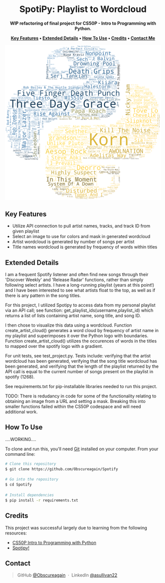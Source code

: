 
<h1 align="center">
  <br>
  SpotiPy: Playlist to Wordcloud
  <br>
</h1>

<h4 align="center">WIP refactoring of final project for CS50P - Intro to Programming with Python.

<p align="center">
  <a href="#key-features">Key Features</a> •
  <a href="#extended-details">Extended Details</a> •
  <a href="#how-to-use">How To Use</a> •
  <a href="#credits">Credits</a> •
  <a href="#contact">Contact Me</a>
</p>

![ScreenShot](wc_ArtistFrequencies.png)

## Key Features

* Utilize API connection to pull artist names, tracks, and track ID from given playlist
* Select an image to use for colors and mask in generated wordcloud
* Artist wordcloud is generated by number of songs per artist
* Title names wordcloud is generated by frequency of words within titles

## Extended Details
I am a frequent Spotify listener and often find new songs through their 'Discover Weekly' and 'Release Radar' functions, rather than simply following select artists.  I have a long-running playlist (years at this point!) and I have been interested to see what artists float to the top, as well as if there is any pattern in the song titles.

For this project, I utilized Spotipy to access data from my personal playlist via an API call; see function: get_playlist_ids(username,playlist_id) which returns a list of lists containing artist name, song title, and song ID.

I then chose to visualize this data using a wordcloud. Function create_artist_cloud() generates a word cloud by frequency of artist name in my playlist and superimposes it over the Python logo with boundaries.  Function create_artist_cloud() utilizes the occurences of words in the titles to mapped over the spotify logo with a gradient.

For unit tests, see test_project.py.  Tests include: verifying that the artist wordcloud has been generated, verifying that the song title wordcloud has been generated, and verifying that the length of the playlist returned by the API call is equal to the current number of songs present on the playlist in spotify (1268).

See requirements.txt for pip-installable libraries needed to run this project.

TODO:
There is redudancy in code for some of the functionality relating to obtaining an image from a URL and setting a mask. Breaking this into smaller functions failed within the CS50P codespace and will need additional work.

## How To Use
....WORKING....

To clone and run this, you'll need [Git](https://git-scm.com) installed on your computer. From your command line:

```bash
# Clone this repository
$ git clone https://github.com/Obscureagain/Spotify

# Go into the repository
$ cd Spotify

# Install dependencies
$ pip install -r requirements.txt
```

## Credits

This project was successful largely due to learning from the following resources:

- [CS50P Intro to Programming with Python](https://cs50.harvard.edu/python/2022/)
- [Spotipy!](https://spotipy.readthedocs.io/en/2.21.0/)

## Contact

> GitHub [@Obscureagain](https://github.com/Obscureagain) &nbsp;&middot;&nbsp;
> LinkedIn [@asullivan22](https://www.linkedin.com/in/asullivan22/)